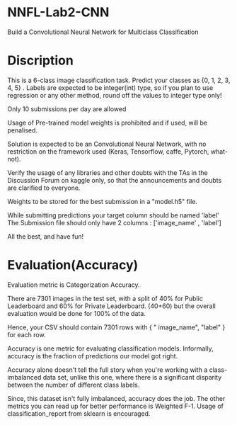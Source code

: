 # NNFL-Lab2-CNN
Build a Convolutional Neural Network for Multiclass Classification

# Discription
This is a 6-class image classification task. Predict your classes as {0, 1, 2, 3, 4, 5} .
Labels are expected to be integer(int) type, so if you plan to use regression or any other method, round off the values to integer type only!

Only 10 submissions per day are allowed

Usage of Pre-trained model weights is prohibited and if used, will be penalised.

Solution is expected to be an Convolutional Neural Network, with no restriction on the framework used (Keras, Tensorflow, caffe, Pytorch, what-not).

Verify the usage of any libraries and other doubts with the TAs in the Discussion Forum on kaggle only, so that the announcements and doubts are clarified to everyone.

Weights to be stored for the best submission in a "model.h5" file.

While submitting predictions your target column should be named 'label'
The Submission file should only have 2 columns : ['image_name' , 'label']

All the best, and have fun! 

# Evaluation(Accuracy)

Evaluation metric is Categorization Accuracy.

There are 7301 images in the test set, with a split of 40% for Public Leaderboard and 60% for Private Leaderboard. (40+60) but the overall evaluation would be done for 100% of the data.

Hence, your CSV should contain 7301 rows with { " image_name", "label" } for each row.

Accuracy is one metric for evaluating classification models. Informally, accuracy is the fraction of predictions our model got right.

Accuracy alone doesn't tell the full story when you're working with a class-imbalanced data set, unlike this one, where there is a significant disparity between the number of different class labels.

Since, this dataset isn't fully imbalanced, accuracy does the job. The other metrics you can read up for better performance is Weighted F-1. Usage of classification_report from sklearn is encouraged.
